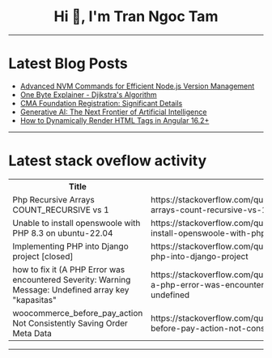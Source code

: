 <h1 align="center">Hi 👋, I'm Tran Ngoc Tam</h1>

---

# Latest Blog Posts 
<!-- BLOG-POST-LIST:START -->
- [Advanced NVM Commands for Efficient Node.js Version Management](https://dev.to/rigalpatel001/advanced-nvm-commands-for-efficient-nodejs-version-management-4h5l)
- [One Byte Explainer - Djikstra&#39;s Algorithm](https://dev.to/vanshgoel/one-byte-explainer-djikstras-algorithm-40o2)
- [CMA Foundation Registration: Significant Details](https://dev.to/saumya03/cma-foundation-registration-significant-details-42ak)
- [Generative AI: The Next Frontier of Artificial Intelligence](https://dev.to/deepakbhagat7/generative-ai-the-next-frontier-of-artificial-intelligence-2igo)
- [How to Dynamically Render HTML Tags in Angular 16.2+](https://dev.to/sidmohanty11/how-to-dynamically-render-html-tags-in-angular-162-42b7)
<!-- BLOG-POST-LIST:END -->

---

# Latest stack oveflow activity
<table>
  <tr><th>Title</th><th>Link</th></tr>
  <!-- STACKOVERFLOW:START --><tr><td>Php Recursive Arrays COUNT_RECURSIVE vs 1</td><td>https://stackoverflow.com/questions/78655511/php-recursive-arrays-count-recursive-vs-1</td></tr><tr><td>Unable to install openswoole with PHP 8.3 on ubuntu-22.04</td><td>https://stackoverflow.com/questions/78655473/unable-to-install-openswoole-with-php-8-3-on-ubuntu-22-04</td></tr><tr><td>Implementing PHP into Django project [closed]</td><td>https://stackoverflow.com/questions/78655436/implementing-php-into-django-project</td></tr><tr><td>how to fix it &lpar;A PHP Error was encountered Severity: Warning Message: Undefined array key &quot;kapasitas&quot;</td><td>https://stackoverflow.com/questions/78655388/how-to-fix-it-a-php-error-was-encountered-severity-warning-message-undefined</td></tr><tr><td>woocommerce_before_pay_action Not Consistently Saving Order Meta Data</td><td>https://stackoverflow.com/questions/78655372/woocommerce-before-pay-action-not-consistently-saving-order-meta-data</td></tr><!-- STACKOVERFLOW:END -->
</table>

---


